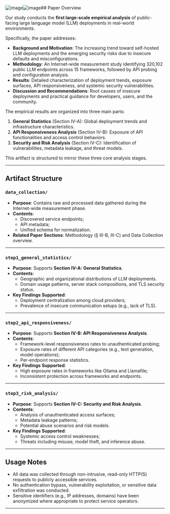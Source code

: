 ![image](https://github.com/user-attachments/assets/d317c082-c3f0-49d8-9ebc-db18a4040c64)![image](https://github.com/user-attachments/assets/b7da4d8b-c33e-4829-9513-b54fa16fe122)## Paper Overview

Our study conducts the **first large-scale empirical analysis** of public-facing large language model (LLM) deployments in real-world environments.

Specifically, the paper addresses:
- **Background and Motivation**: The increasing trend toward self-hosted LLM deployments and the emerging security risks due to insecure defaults and misconfigurations.
- **Methodology**: An Internet-wide measurement study identifying 320,102 public LLM endpoints across 15 frameworks, followed by API probing and configuration analysis.
- **Results**: Detailed characterization of deployment trends, exposure surfaces, API responsiveness, and systemic security vulnerabilities.
- **Discussion and Recommendations**: Root causes of insecure deployments and practical guidance for developers, users, and the community.

The empirical results are organized into three main parts:
1. **General Statistics** (Section IV-A): Global deployment trends and infrastructure characteristics.
2. **API Responsiveness Analysis** (Section IV-B): Exposure of API functionalities and access control behaviors.
3. **Security and Risk Analysis** (Section IV-C): Identification of vulnerabilities, metadata leakage, and threat models.

This artifact is structured to mirror these three core analysis stages.

---

## Artifact Structure

### `data_collection/`
- **Purpose**: Contains raw and processed data gathered during the Internet-wide measurement phase.
- **Contents**: 
  - Discovered service endpoints;
  - API metadata;
  - Unified schema for normalization.
- **Related Paper Sections**: Methodology (§ III-B, III-C) and Data Collection overview.

---

### `step1_general_statistics/`
- **Purpose**: Supports **Section IV-A: General Statistics**.
- **Contents**:
  - Geographic and organizational distributions of LLM deployments.
  - Domain usage patterns, server stack compositions, and TLS security status.
- **Key Findings Supported**:
  - Deployment centralization among cloud providers;
  - Prevalence of insecure communication setups (e.g., lack of TLS).

---

### `step2_api_responsiveness/`
- **Purpose**: Supports **Section IV-B: API Responsiveness Analysis**.
- **Contents**:
  - Framework-level responsiveness rates to unauthenticated probing;
  - Exposure rates of different API categories (e.g., text generation, model operations);
  - Per-endpoint response statistics.
- **Key Findings Supported**:
  - High exposure rates in frameworks like Ollama and Llamafile;
  - Inconsistent protection across frameworks and endpoints.

---

### `step3_risk_analysis/`
- **Purpose**: Supports **Section IV-C: Security and Risk Analysis**.
- **Contents**:
  - Analysis of unauthenticated access surfaces;
  - Metadata leakage patterns;
  - Potential abuse scenarios and risk models.
- **Key Findings Supported**:
  - Systemic access control weaknesses;
  - Threats including misuse, model theft, and inference abuse.

---

## Usage Notes
- All data was collected through non-intrusive, read-only HTTP(S) requests to publicly accessible services.
- No authentication bypass, vulnerability exploitation, or sensitive data exfiltration was conducted.
- Sensitive identifiers (e.g., IP addresses, domains) have been anonymized where appropriate to protect service operators.

---
